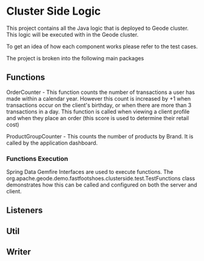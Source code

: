 # Cluster Side Logic
This project contains all the Java logic that is deployed to Geode cluster. This logic will be executed with in the Geode cluster.

To get an idea of how each component works please refer to the test cases.

The project is broken into the following main packages
## Functions
OrderCounter - This function counts the number of transactions a user has made within a calendar year. However this count is increased by +1 when transactions occur on the client's birthday, or when there are more than 3 transactions in a day. This function is called when viewing a client profile and when they place an order (this score is used to determine their retail cost)

ProductGroupCounter - This counts the number of products by Brand. It is called by the application dashboard.

### Functions Execution
Spring Data Gemfire Interfaces are used to execute functions. The org.apache.geode.demo.fastfootshoes.clusterside.test.TestFunctions class demonstrates how this can be called and configured on both the server and client.

## Listeners
## Util
## Writer